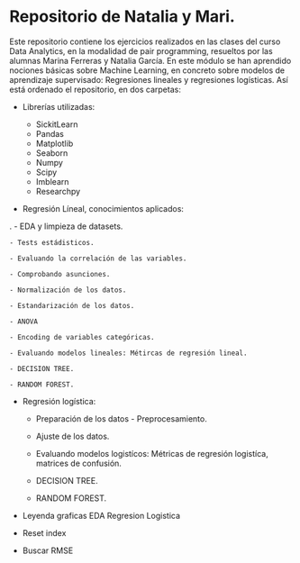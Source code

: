 # Repositorio de Natalia y Mari.
Este repositorio contiene los ejercicios realizados en las clases del curso Data Analytics, en la modalidad de pair programming, resueltos por las alumnas Marina Ferreras y Natalia García. 
En este módulo se han aprendido nociones básicas sobre Machine Learning, en concreto sobre modelos de aprendizaje supervisado: Regresiones lineales y regresiones logísticas. Así está ordenado el repositorio, en dos carpetas:
  - Librerías utilizadas:
    - SickitLearn 
    - Pandas
    - Matplotlib 
    - Seaborn
    - Numpy
    - Scipy
    - Imblearn
    - Researchpy
    
  - Regresión Líneal, conocimientos aplicados:
  
  . - EDA y limpieza de datasets.
  
    - Tests estádisticos.
    
    - Evaluando la correlación de las variables.
    
    - Comprobando asunciones.
    
    - Normalización de los datos.
    
    - Estandarización de los datos. 
    
    - ANOVA
    
    - Encoding de variables categóricas.
    
    - Evaluando modelos lineales: Métircas de regresión lineal.
    
    - DECISION TREE.
    
    - RANDOM FOREST.
    
  - Regresión logística:
  
    - Preparación de los datos - Preprocesamiento.
    
    - Ajuste de los datos.
    
    - Evaluando modelos logistícos: Métricas de regresión logistíca, matrices de confusión.
    
    - DECISION TREE. 
    
    - RANDOM FOREST.
    
    
  

     
      


- Leyenda graficas EDA Regresion Logistica
- Reset index
- Buscar RMSE
